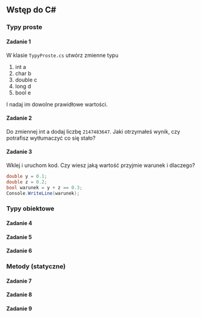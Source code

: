﻿## Wstęp do C#

### Typy proste

#### Zadanie 1
W klasie `TypyProste.cs` utwórz zmienne typu
1. int a
2. char b
3. double c
4. long d 
5. bool e

I nadaj im dowolne prawidłowe wartości.


#### Zadanie 2
Do zmiennej int a dodaj liczbę `2147483647`. Jaki otrzymałeś wynik, czy potrafisz wytłumaczyć co się stało?

#### Zadanie 3
Wklej i uruchom kod. Czy wiesz jaką wartość przyjmie warunek i dlaczego?
```csharp
double y = 0.1;
double z = 0.2;
bool warunek = y + z == 0.3;
Console.WriteLine(warunek);
```


### Typy obiektowe

#### Zadanie 4

#### Zadanie 5

#### Zadanie 6


### Metody (statyczne)

#### Zadanie 7

#### Zadanie 8

#### Zadanie 9
